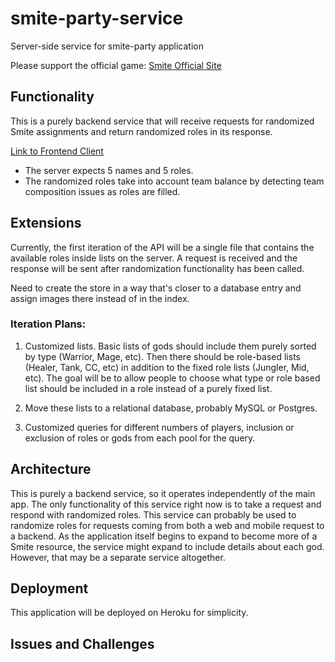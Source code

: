 # smite-party-service
Server-side service for smite-party application

Please support the official game:
[Smite Official Site](https://www.smitegame.com/ "Smite Official Site")

## Functionality

This is a purely backend service that will receive requests for randomized Smite assignments and return randomized roles in its response. 

[Link to Frontend Client](https://github.com/cptran777/smite-party)

- The server expects 5 names and 5 roles.
- The randomized roles take into account team balance by detecting team composition issues as roles are filled.

## Extensions

Currently, the first iteration of the API will be a single file that contains the available roles inside lists on the server. A request is received and the response will be sent after randomization functionality has been called.

Need to create the store in a way that's closer to a database entry and assign images there instead of in the index. 

### Iteration Plans: 

1) Customized lists. Basic lists of gods should include them purely sorted by type (Warrior, Mage, etc). Then there should be role-based lists (Healer, Tank, CC, etc) in addition to the fixed role lists (Jungler, Mid, etc). The goal will be to allow people to choose what type or role based list should be included in a role instead of a purely fixed list. 

2) Move these lists to a relational database, probably MySQL or Postgres. 

3) Customized queries for different numbers of players, inclusion or exclusion of roles or gods from each pool for the query.

## Architecture

This is purely a backend service, so it operates independently of the main app. The only functionality of this service right now is to take a request and respond with randomized roles. This service can probably be used to randomize roles for requests coming from both a web and mobile request to a backend. As the application itself begins to expand to become more of a Smite resource, the service might expand to include details about each god. However, that may be a separate service altogether. 

## Deployment

This application will be deployed on Heroku for simplicity. 

## Issues and Challenges 
